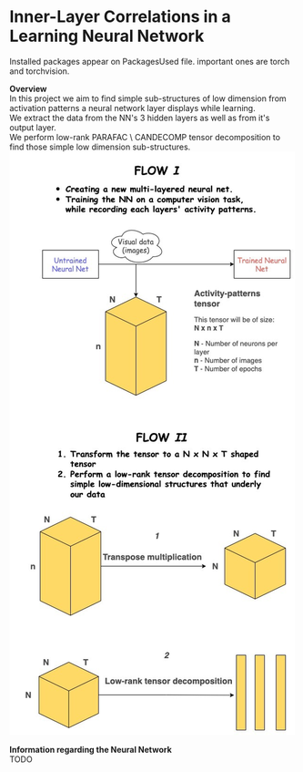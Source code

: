 # Inner-Layer Correlations in a Learning Neural Network

Installed packages appear on PackagesUsed file. important ones are torch and torchvision.

<b>Overview</b> <br>
In this project we aim to find simple sub-structures of low dimension from activation patterns a neural network layer displays while learning.<br>
We extract the data from the NN's 3 hidden layers as well as from it's output layer.<br>
We perform low-rank PARAFAC \ CANDECOMP tensor decomposition to find those simple low dimension sub-structures.<br>
![Alt text](./FlowChart.jpeg?raw=true)

<b> Information regarding the Neural Network </b><br>
TODO

